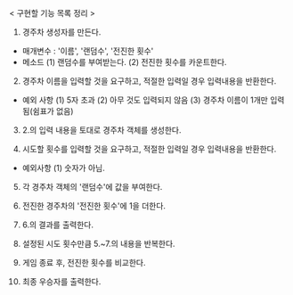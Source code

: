 < 구현할 기능 목록 정리 >

1. 경주차 생성자를 만든다. 
  - 매개변수 : '이름', '랜덤수', '전진한 횟수'
  - 메소드
    (1) 랜덤수를 부여받는다.
    (2) 전진한 횟수를 카운트한다.

2. 경주차 이름을 입력할 것을 요구하고, 적절한 입력일 경우 입력내용을 반환한다.
  - 예외 사항
    (1) 5자 초과
    (2) 아무 것도 입력되지 않음
    (3) 경주차 이름이 1개만 입력됨(쉼표가 없음)

3. 2.의 입력 내용을 토대로 경주차 객체를 생성한다.

4. 시도할 횟수를 입력할 것을 요구하고, 적절한 입력일 경우 입력내용을 반환한다.
  - 예외사항
    (1) 숫자가 아님.

5. 각 경주차 객체의 '랜덤수'에 값을 부여한다.

6. 전진한 경주차의 '전진한 횟수'에 1을 더한다.

7. 6.의 결과를 출력한다.

8. 설정된 시도 횟수만큼 5.~7.의 내용을 반복한다.

9. 게임 종료 후, 전진한 횟수를 비교한다.

10. 최종 우승자를 출력한다.


